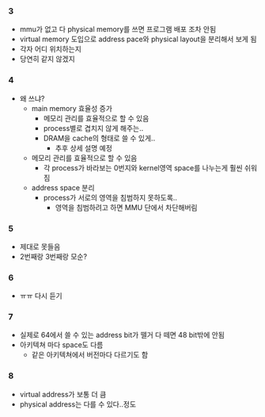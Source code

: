 ### 3
- mmu가 없고 다 physical memory를 쓰면 프로그램 배포 조차 안됨
- virtual memory 도입으로 address pace와 physical layout을 분리해서 보게 됨
- 각자 어디 위치하는지
- 당연히 같지 않겠지

### 4
- 왜 쓰냐?
  - main memory 효율성 증가
    - 메모리 관리를 효율적으로 할 수 있음
    - process별로 겹치지 않게 해주는..
    - DRAM을 cache의 형태로 쓸 수 있게..
      - 추후 상세 설명 예정
  - 메모리 관리를 효율적으로 할 수 있음
    - 각 process가 바라보는 0번지와 kernel영역 space를 나누는게 훨씬 쉬워짐
  - address space 분리
    - process가 서로의 영역을 침범하지 못하도록..
      - 영역을 침범하려고 하면 MMU 단에서 차단해버림

### 5
- 제대로 못들음
- 2번째랑 3번째랑 모순?


### 6
- ㅠㅠ 다시 듣기


### 7
- 실제로 64에서 쓸 수 있는 address bit가 뗄거 다 떼면 48 bit밖에 안됨
- 아키텍쳐 마다 space도 다름
  - 같은 아키텍쳐에서 버전마다 다르기도 함
### 8
- virtual address가 보통 더 큼
- physical address는 다를 수 있다..정도